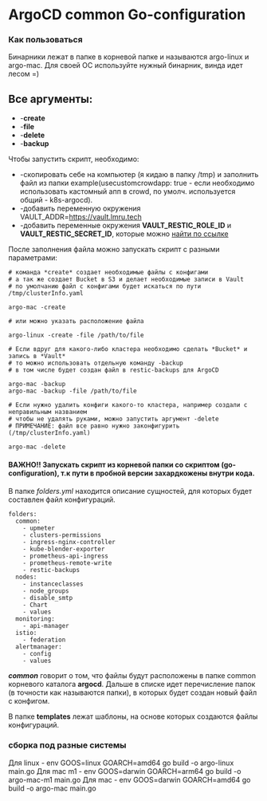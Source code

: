 # ArgoCD common Go-configuration

### Как пользоваться

Бинарники лежат в папке в корневой папке и называются argo-linux и argo-mac.
Для своей ОС используйте нужный бинарник, винда идет лесом =)

## Все аргументы:
- -**create**
- -**file**
- -**delete**
- -**backup**

Чтобы запустить скрипт, необходимо:
- -скопировать себе на компьютер (я кидаю в папку /tmp) и заполнить файл из папки example(usecustomcrowdapp: true - если необходимо использовать кастомный апп в crowd, по умолч. используется общий - k8s-argocd).
- -добавить переменную окружения VAULT_ADDR=https://vault.lmru.tech
- -добавить переменные окружения **VAULT_RESTIC_ROLE_ID** и **VAULT_RESTIC_SECRET_ID**, которые можно [найти по ссылке](https://vault.lmru.tech/ui/vault/secrets/service-accounts/show/approles/approle-sa-s3-kubernetes-backup?namespace=it-devops)

После заполнения файла можно запускать скрипт с разными параметрами:

```
# команда *create* создает необходимые файлы с конфигами
# а так же создает Bucket в S3 и делает необходимые записи в Vault
# по умолчанию файл с конфигами будет искаться по пути /tmp/clusterInfo.yaml

argo-mac -create

# или можно указать расположение файла

argo-linux -create -file /path/to/file

# Если вдруг для какого-либо кластера необходимо сделать *Bucket* и запись в *Vault*
# то можно использовать отдельную команду -backup
# в том числе будет создан файл в restic-backups для ArgoCD

argo-mac -backup
argo-mac -backup -file /path/to/file

# Если нужно удалить конфиги какого-то кластера, например создали с неправильным названием
# чтобы не удалять руками, можно запустить аргумент -delete
# ПРИМЕЧАНИЕ: файл все равно нужно законфигурить (/tmp/clusterInfo.yaml)

argo-mac -delete

```
#### ВАЖНО!! Запускать скрипт из корневой папки со скриптом (**go-configuration**), т.к пути в пробной версии захардкожены внутри кода.

В папке *folders.yml* находится описание сущностей, для которых будет составлен файл конфигураций.

```
folders:
  common:
    - upmeter
    - clusters-permissions
    - ingress-nginx-controller
    - kube-blender-exporter
    - prometheus-api-ingress
    - prometheus-remote-write
    - restic-backups
  nodes:
    - instanceclasses
    - node_groups
    - disable_smtp
    - Chart
    - values
  monitoring:
    - api-manager
  istio:
    - federation
  alertmanager:
    - config
    - values
```

***common*** говорит о том, что файлы будут расположены в папке common корневого каталога **argocd**.
Дальше в списке идет перечисление папок (в точности как называются папки), в которых будет создан новый файл с конфигом.

В папке **templates** лежат шаблоны, на основе которых создаются файлы конфигураций.

### сборка под разные системы
Для linux - env GOOS=linux GOARCH=amd64 go build -o argo-linux main.go
Для mac m1 - env GOOS=darwin GOARCH=arm64 go build -o argo-mac-m1 main.go
Для mac - env GOOS=darwin GOARCH=amd64 go build -o argo-mac main.go

